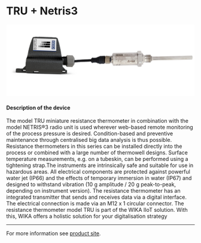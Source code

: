 # TRU + Netris3

![TRU_Netris3](../../../../../docs/public/TRU_Netris3.png)

#### Description of the device

The model TRU miniature resistance thermometer in combination with the model NETRIS®3 radio unit is used wherever web-based remote monitoring of the process pressure is desired. Condition-based and preventive maintenance through centralised big data analysis is thus possible.
Resistance thermometers in this series can be installed directly into the process or combined with a large number of thermowell designs. Surface temperature measurements, e.g. on a tubeskin, can be performed using a tightening strap.The instruments are intrinsically safe and suitable for use in hazardous areas.
All electrical components are protected against powerful water jet (IP66) and the effects of temporary immersion in water (IP67) and designed to withstand vibration (10 g amplitude / 20 g peak-to-peak, depending on instrument version).
The resistance thermometer has an integrated transmitter that sends and receives data via a digital interface. The electrical connection is made via an M12 x 1 circular connector.
The resistance thermometer model TRU is part of the WIKA IIoT solution. With this, WIKA offers a holistic solution for your digitalisation strategy

---

For more information see [product site](https://www.wika.com/en-en/tru.WIKA).

